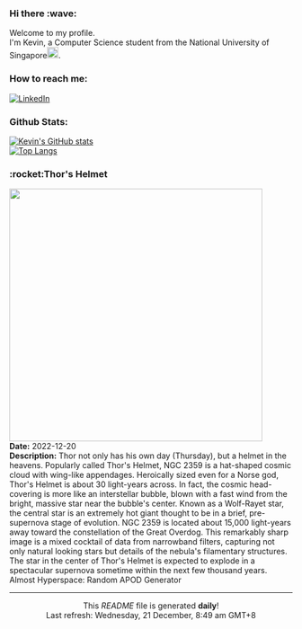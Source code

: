 <h3>Hi there :wave:</h3>

Welcome to my profile.   
I'm Kevin, a Computer Science student from the National University of Singapore<img src="https://img.icons8.com/color/96/000000/singapore-circular.png" width="20px"/>.</p>

<h3>How to reach me: </h3>
<a href="https://www.linkedin.com/in/kevin-foong/"><img alt="LinkedIn" src="https://img.shields.io/badge/linkedin-%230077B5.svg?&style=for-the-badge&logo=linkedin&logoColor=white" /></a> 

<h3>Github Stats: </h3> 

[![Kevin's GitHub stats](https://github-readme-stats.vercel.app/api?username=kevin9foong&theme=tokyonight)](https://github.com/anuraghazra/github-readme-stats) <br/>
[![Top Langs](https://github-readme-stats.vercel.app/api/top-langs/?username=kevin9foong&layout=compact&theme=tokyonight)](https://github.com/anuraghazra/github-readme-stats)

<h3>:rocket:Thor&#39;s Helmet</h3> 
<img width="450" src="https:&#x2F;&#x2F;apod.nasa.gov&#x2F;apod&#x2F;image&#x2F;2212&#x2F;Thor_Rochford_2404.jpg" /><br/>
<b>Date:</b> 2022-12-20<br/>
<b>Description:</b> Thor not only has his own day (Thursday), but a helmet in the heavens.  Popularly called Thor&#39;s Helmet, NGC 2359 is a hat-shaped cosmic cloud with wing-like appendages. Heroically sized even for a Norse god, Thor&#39;s Helmet is about 30 light-years across. In fact, the cosmic head-covering is more like an interstellar bubble, blown with a fast wind from the bright, massive star near the bubble&#39;s center. Known as a Wolf-Rayet star, the central star is an extremely hot giant thought to be in a brief, pre-supernova stage of evolution. NGC 2359 is located about 15,000 light-years away toward the constellation of the Great Overdog. This remarkably sharp image is a mixed cocktail of data from  narrowband filters, capturing not only natural looking stars but details of the nebula&#39;s filamentary structures. The star in the center of Thor&#39;s Helmet is expected to explode in a spectacular supernova sometime within the next few thousand years.    Almost Hyperspace: Random APOD Generator<br/>

------------
<p align="center">This <i>README</i> file is generated <b>daily</b>!</br>
Last refresh: Wednesday, 21 December, 8:49 am GMT+8<br />